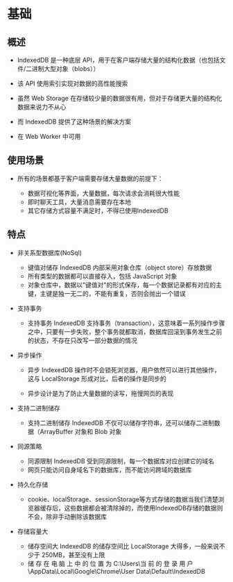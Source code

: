 # 基础

## 概述

+ IndexedDB 是一种底层 API，用于在客户端存储大量的结构化数据（也包括文件/二进制大型对象（blobs））
+ 该 API 使用索引实现对数据的高性能搜索
+ 虽然 Web Storage 在存储较少量的数据很有用，但对于存储更大量的结构化数据来说力不从心
+ 而 IndexedDB 提供了这种场景的解决方案

+ 在 Web Worker 中可用

## 使用场景

+ 所有的场景都基于客户端需要存储大量数据的前提下：

  + 数据可视化等界面，大量数据，每次请求会消耗很大性能
  + 即时聊天工具，大量消息需要存在本地
  + 其它存储方式容量不满足时，不得已使用IndexedDB

## 特点

+ 非关系型数据库(NoSql)

  + 键值对储存 IndexedDB 内部采用对象仓库（object store）存放数据
  + 所有类型的数据都可以直接存入，包括 JavaScript 对象
  + 对象仓库中，数据以"键值对"的形式保存，每一个数据记录都有对应的主键，主键是独一无二的，不能有重复，否则会抛出一个错误

+ 支持事务

  + 支持事务 IndexedDB 支持事务（transaction），这意味着一系列操作步骤之中，只要有一步失败，整个事务就都取消，数据库回滚到事务发生之前的状态，不存在只改写一部分数据的情况

+ 异步操作

  + 异步 IndexedDB 操作时不会锁死浏览器，用户依然可以进行其他操作，这与 LocalStorage 形成对比，后者的操作是同步的

  + 异步设计是为了防止大量数据的读写，拖慢网页的表现

+ 支持二进制储存

  + 支持二进制储存 IndexedDB 不仅可以储存字符串，还可以储存二进制数据（ArrayBuffer 对象和 Blob 对象

+ 同源策略

  + 同源限制 IndexedDB 受到同源限制，每一个数据库对应创建它的域名
  + 网页只能访问自身域名下的数据库，而不能访问跨域的数据库

+ 持久化存储

  + cookie、localStorage、sessionStorage等方式存储的数据当我们清楚浏览器缓存后，这些数据都会被清除掉的，而使用IndexedDB存储的数据则不会，除非手动删除该数据库

+ 存储容量大

  + 储存空间大 IndexedDB 的储存空间比 LocalStorage 大得多，一般来说不少于 250MB，甚至没有上限
  + 储 存 在 电 脑 上 中 的 位 置 为 C:\Users\当 前 的 登 录 用 户\AppData\Local\Google\Chrome\User Data\Default\IndexedDB
